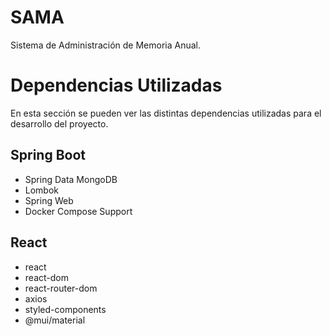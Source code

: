 # SAMA
Sistema de Administración de Memoria Anual.

# Dependencias Utilizadas
En esta sección se pueden ver las distintas dependencias utilizadas para el desarrollo del proyecto.
## Spring Boot
- Spring Data MongoDB
- Lombok
- Spring Web
- Docker Compose Support 

## React
- react
- react-dom
- react-router-dom
- axios
- styled-components
- @mui/material
